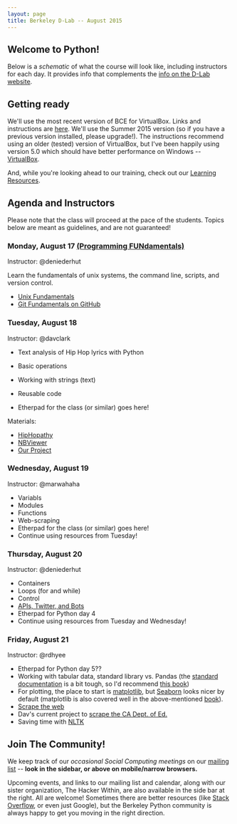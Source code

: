 ```yaml
---
layout: page
title: Berkeley D-Lab -- August 2015
---
```

## Welcome to Python!

Below is a *schematic* of what the course will look like, including instructors
for each day. It provides info that complements the [info on the D-Lab
website](http://dlab.berkeley.edu/training/programming-fundamentals-python-intensive).

## Getting ready

We'll use the most recent version of BCE for VirtualBox. Links and instructions
are [here](http://bce.berkeley.edu/install.html). We'll use the Summer 2015
version (so if you have a previous version installed, please upgrade!). The
instructions recommend using an older (tested) version of VirtualBox, but I've
been happily using version 5.0 which should have better performance on Windows
-- [VirtualBox](https://www.virtualbox.org/wiki/Downloads).

And, while you're looking ahead to our training, check out our [Learning
Resources](learning_resources.html).

## Agenda and Instructors

Please note that the class will proceed at the pace of the students. Topics
below are meant as guidelines, and are not guaranteed!


### Monday, August 17 [(Programming FUNdamentals)](http://dlab.berkeley.edu/training/programming-fundamentals-4)

Instructor: @deniederhut

Learn the fundamentals of unix systems, the command line, scripts, and version control.  

 - [Unix Fundamentals](https://docs.google.com/presentation/d/1RwrP4171VsgA-cj4p9h5bfOgZ4xWzH4Op_RlXqBgIss/edit?usp=sharing)
 - [Git Fundamentals on GitHub](https://github.com/dlab-berkeley/git-fundamentals)



### Tuesday, August 18

Instructor: @davclark

 - Text analysis of Hip Hop lyrics with Python

 - Basic operations
 - Working with strings (text)
 - Reusable code
 - Etherpad for the class (or similar) goes here!

Materials:

 - [HipHopathy](https://github.com/omoju/hiphopathy)
 - [NBViewer](http://nbviewer.ipython.org)
 - [Our Project](https://github.com/davclark/2015-05-fundamentals-hiphopathy)

### Wednesday, August 19

Instructor: @marwahaha

 - Variabls
 - Modules
 - Functions
 - Web-scraping
 - Etherpad for the class (or similar) goes here!
 - Continue using resources from Tuesday!


### Thursday, August 20

Instructor: @deniederhut

 - Containers
 - Loops (for and while)
 - Control
 - [APIs, Twitter, and Bots](https://github.com/deniederhut/workshop_bots)
 - Etherpad for Python day 4
 - Continue using resources from Tuesday and Wednesday!


### Friday, August 21

Instructor: @rdhyee

 - Etherpad for Python day 5??
 - Working with tabular data, standard library vs.  Pandas (the [standard
   documentation](http://pandas.pydata.org/pandas-docs/version/0.16.1/) is a bit
   tough, so I'd recommend [this
   book](http://proquest.safaribooksonline.com/book/programming/python/9781449323592))
 - For plotting, the place to start is
   [matplotlib](http://matplotlib.org/index.html), but
   [Seaborn](http://stanford.edu/~mwaskom/software/seaborn/) looks nicer by
   default (matplotlib is also covered well in the above-mentioned
   [book](http://proquest.safaribooksonline.com/book/programming/python/9781449323592)).
 - [Scrape the web](http://docs.python-guide.org/en/latest/scenarios/scrape/)
 - Dav's current project to [scrape the CA Dept. of
   Ed.](https://github.com/davclark/LEA-scrapr)
 - Saving time with [NLTK](http://www.nltk.org/)

## Join The Community!

We keep track of our *occasional Social Computing meetings* on our [mailing
list](https://www.mail-archive.com/socialcomputing@lists.berkeley.edu) --
**look in the sidebar, or above on mobile/narrow browsers.**

Upcoming events, and links to our mailing list and calendar, along with our
sister organization, The Hacker Within, are also available in the side bar at
the right. All are welcome! Sometimes there are better resources (like [Stack
Overflow](http://stackoverflow.com), or even just Google), but the Berkeley
Python community is always happy to get you moving in the right direction.
